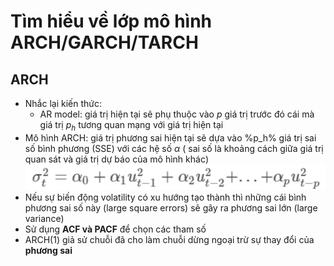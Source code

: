 # Tìm hiểu về lớp mô hình ARCH/GARCH/TARCH

## ARCH 
- Nhắc lại kiến thức:
    + AR model: giá trị hiện tại sẽ phụ thuộc vào $p$ giá trị trước đó cái mà giá trị $p_h$ tương quan mạng với giá trị hiện tại
- Mô hình ARCH: giá trị phương sai hiện tại sẽ dựa vào %p_h% giá trị sai số bình phương (SSE) với các hệ số  $\alpha$ ( sai số là khoảng cách giữa giá trị quan sát và giá trị dự báo của mô hình khác)
![Alt text](<Mô hình ARCH - Kaggle.png>)
- Nếu sự biến động volatility có xu hướng tạo thành thì những cái bình phương sai số này (large square errors) sẽ gây ra phương sai lớn (large variance)
- Sử dụng $\textbf{ACF và PACF}$ để chọn các tham số
- ARCH(1) giả sử chuỗi đã cho làm chuỗi dừng ngoại trừ sự thay đổi của $\textbf{phương sai}$
